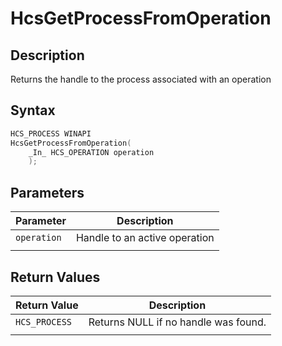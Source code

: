 # HcsGetProcessFromOperation

## Description

Returns the handle to the process associated with an operation

## Syntax

```cpp
HCS_PROCESS WINAPI
HcsGetProcessFromOperation(
    _In_ HCS_OPERATION operation
    );

```

## Parameters

|Parameter     |Description|
|---|---|
|`operation`| Handle to an active operation|
|    |    |

## Return Values

|Return Value | Description|
|---|---|
|`HCS_PROCESS`|Returns NULL if no handle was found.|
|     |     |
